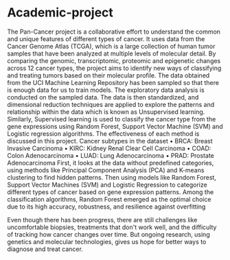 # Academic-project
The Pan-Cancer project is a collaborative effort to understand the common and unique
features of different types of cancer. It uses data from the Cancer Genome Atlas (TCGA), which
is a large collection of human tumor samples that have been analyzed at multiple levels of
molecular detail. By comparing the genomic, transcriptomic, proteomic and epigenetic changes
across 12 cancer types, the project aims to identify new ways of classifying and treating tumors
based on their molecular profile.
The data obtained from the UCI Machine Learning Repository has been sampled so that
there is enough data for us to train models. The exploratory data analysis is conducted on the
sampled data. The data is then standardized, and dimensional reduction techniques are applied to
explore the patterns and relationship within the data which is known as Unsupervised learning.
Similarly, Supervised learning is used to classify the cancer type from the gene expressions using
Random Forest, Support Vector Machine (SVM) and Logistic regression algorithms. The
effectiveness of each method is discussed in this project.
Cancer subtypes in the dataset
• BRCA: Breast Invasive Carcinoma
• KIRC: Kidney Renal Clear Cell Carcinoma
• COAD: Colon Adenocarcinoma
• LUAD: Lung Adenocarcinoma
• PRAD: Prostate Adenocarcinoma 
First, it looks at the data without predefined categories, using methods like Principal Component Analysis (PCA) and K-means
clustering to find hidden patterns. Then using models like Random Forest, Support Vector Machines (SVM) and Logistic Regression to categorize
different types of cancer based on gene expression patterns. Among the classification algorithms, Random Forest emerged as the optimal
choice due to its high accuracy, robustness, and resilience against overfitting

Even though there has been progress, there are still challenges like uncomfortable biopsies,
treatments that don't work well, and the difficulty of tracking how cancer changes over time. But
ongoing research, using genetics and molecular technologies, gives us hope for better ways to
diagnose and treat cancer. 
